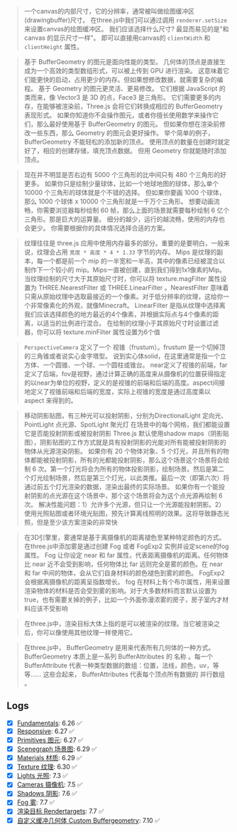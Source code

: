 > 一个canvas的内部尺寸，它的分辨率，通常被叫做绘图缓冲区(drawingbuffer)尺寸。 在three.js中我们可以通过调用 `renderer.setSize` 来设置canvas的绘图缓冲区。 我们应该选择什么尺寸? 最显而易见的是"和 canvas 的显示尺寸一样"。 即可以直接用canvas的 `clientWidth` 和 `clientHeight` 属性。

> 基于 BufferGeometry 的图元是面向性能的类型。 几何体的顶点是直接生成为一个高效的类型数组形式，可以被上传到 GPU 进行渲染。 这意味着它们能更快的启动，占用更少的内存。但如果想修改数据，就需要复杂的编程。
> 基于 Geometry 的图元更灵活、更易修改。 它们根据 JavaScript 的类而来，像 Vector3 是 3D 的点，Face3 是三角形。 它们需要更多的内存，在能够被渲染前，Three.js 会将它们转换成相应的 BufferGeometry 表现形式。
> 如果你知道你不会操作图元，或者你擅长使用数学来操作它们，那么最好使用基于 BufferGeometry 的图元。 但如果你想在渲染前修改一些东西，那么 Geometry 的图元会更好操作。
> 举个简单的例子，BufferGeometry 不能轻松的添加新的顶点。 使用顶点的数量在创建时就定好了，相应的创建存储，填充顶点数据。 但用 Geometry 你就能随时添加顶点。

>现在并不明显是否右边有 5000 个三角形的比中间只有 480 个三角形的好更多。 如果你只是绘制少量球体，比如一个地球地图的球体，那么单个 10000 个三角形的球体就是个不错的选择。 但如果你要画 1000 个球体，那么 1000 个球体 x 10000 个三角形就是一千万个三角形。 想要动画流畅，你需要浏览器每秒绘制 60 帧，那么上面的场景就需要每秒绘制 6 亿个三角形。那是巨大的运算量。
> 细分的越少，运行的越流畅，使用的内存也会更少。 你需要根据你的具体情况选择合适的方案。

> 纹理往往是 three.js 应用中使用内存最多的部分。重要的是要明白，一般来说，纹理会占用 `宽度 * 高度 * 4 * 1.33` 字节的内存。
> Mips 是纹理的副本，每一个都是前一个 mip 的一半宽和一半高，其中的像素已经被混合以制作下一个较小的 mip。Mips一直被创建，直到我们得到1x1像素的Mip。
> 当纹理绘制的尺寸大于其原始尺寸时，你可以将 texture.magFilter 属性设置为 THREE.NearestFilter 或 THREE.LinearFilter 。NearestFilter 意味着只需从原始纹理中选取最接近的一个像素。对于低分辨率的纹理，这给你一个非常像素化的外观，就像Minecraft。
> LinearFilter 是指从纹理中选择离我们应该选择颜色的地方最近的4个像素，并根据实际点与4个像素的距离，以适当的比例进行混合。
> 在绘制的纹理小于其原始尺寸时设置过滤器，你可以将 texture.minFilter 属性设置为6个值

> `PerspectiveCamera` 定义了一个 视锥（frustum）。frustum 是一个切掉顶的三角锥或者说实心金字塔型。 说到实心体solid，在这里通常是指一个立方体、一个圆锥、一个球、一个圆柱或锥台。
> near定义了视锥的前端，far定义了后端，fov是视野，通过计算正确的高度来从摄像机的位置获得指定的以near为单位的视野，定义的是视锥的前端和后端的高度。aspect间接地定义了视锥前端和后端的宽度，实际上视锥的宽度是通过高度乘以 aspect 来得到的。

> 移动阴影贴图，有三种光可以投射阴影，分别为DirectionalLight 定向光、 PointLight 点光源、SpotLight 聚光灯
> 在场景中的每个网格，我们都能设置它是否能投射阴影或被投射阴影
> Three.js 默认使用shadow maps（阴影贴图），阴影贴图的工作方式就是具有投射阴影的光能对所有能被投射阴影的物体从光源渲染阴影。
> 如果你有 20 个物体对象、5 个灯光，并且所有的物体都能被投射阴影，所有的光都能投射阴影，那么这个场景这个场景将会绘制 6 次。第一个灯光将会为所有的物体投影阴影，绘制场景。然后是第二个灯光绘制场景，然后是第三个灯光，以此类推。最后一次（即第六次）将通过前五个灯光渲染的数据，渲染出最终的实际场景。
> 如果你有一个能投射阴影的点光源在这个场景中，那个这个场景将会为这个点光源再绘制 6 次。
> 解决性能问题：1）允许多个光源，但只让一个光源能投射阴影。2）使用光照贴图或者环境光贴图，预先计算离线照明的效果。这将导致静态光照，但是至少该方案渲染的非常快


> 在3D引擎里，雾通常是基于离摄像机的距离褪色至某种特定颜色的方式。在three.js中添加雾是通过创建 Fog 或者 FogExp2 实例并设定scene的fog 属性。
> Fog 让你设定 near 和 far 属性，代表距离摄像机的距离。任何物体比 near 近不会受到影响，任何物体比 far 远则完全是雾的颜色。在 near 和 far 中间的物体，会从它们自身材料的颜色褪色到雾的颜色。
> FogExp2 会根据离摄像机的距离呈指数增长。
> fog 在材料上有个布尔属性，用来设置渲染物体的材料是否会受到雾的影响。对于大多数材料而言默认设置为 true，也有需要关掉的例子，比如一个外面弥漫浓雾的房子，房子室内才材料应该不受影响


> 在three.js中，渲染目标大体上指的是可以被渲染的纹理。当它被渲染之后，你可以像使用其他纹理一样使用它。


> 在three.js中， BufferGeometry 是用来代表所有几何体的一种方式。 BufferGeometry 本质上是一系列 BufferAttributes 的 名称 。每一个 BufferAttribute 代表一种类型数据的数组：位置，法线，颜色，uv，等等…… 这些合起来， BufferAttributes 代表每个顶点所有数据的 并行数组 。

## Logs

- [x] [Fundamentals](https://threejs.org/manual/#zh%252Ffundamentals): 6.26 ✅
- [x] [Responsive](https://threejs.org/manual/#zh%252Fresponsive): 6.27 ✅
- [x] [Primitives 图元](https://threejs.org/manual/#zh%252Fprimitives): 6.27 ✅
- [x] [Scenegraph 场景图](https://threejs.org/manual/#zh/scenegraph): 6.29 ✅
- [x] [Materials 材质](https://threejs.org/manual/#zh%252Fmaterials): 6.29 ✅
- [x] [Texture 纹理](https://threejs.org/manual/#zh%252Ftextures): 6.30 ✅
- [x] [Lights 光照](https://threejs.org/manual/#zh/lights): 7.3 ✅
- [x] [Cameras 摄像机](https://threejs.org/manual/#zh/cameras): 7.5 ✅
- [x] [Shadows 阴影](https://threejs.org/manual/#zh/shadows): 7.6 ✅
- [x] [Fog 雾](https://threejs.org/manual/#zh/fog): 7.7 ✅
- [x] [渲染目标 Rendertargets](https://threejs.org/manual/#zh/rendertargets): 7.7 ✅
- [x] [自定义缓冲几何体 Custom Buffergeometry](https://threejs.org/manual/#zh/custom-buffergeometry): 7.10 ✅
